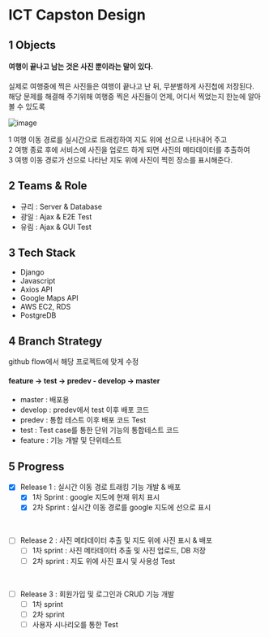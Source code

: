 # ICT Capston Design

## 1 Objects
#### 여행이 끝나고 남는 것은 사진 뿐이라는 말이 있다.
실제로 여행중에 찍은 사진들은 여행이 끝나고 난 뒤, 무분별하게 사진첩에 저장된다.<br/>
해당 문제를 해결해 주기위해 여행중 찍은 사진들이 언제, 어디서 찍었는지 한눈에 알아볼 수 있도록<br/>

![image](https://user-images.githubusercontent.com/48672212/99038735-5898df80-25c9-11eb-896f-0e50ad745af3.png)


1 여행 이동 경로를 실시간으로 트래킹하여 지도 위에 선으로 나타내어 주고 <br/>
2 여행 종료 후에 서비스에 사진을 업로드 하게 되면 사진의 메타데이터를 추출하여<br/>
3 여행 이동 경로가 선으로 나타난 지도 위에 사진이 찍힌 장소를 표시해준다.

## 2 Teams & Role
- 규리 : Server & Database
- 광일 : Ajax & E2E Test
- 유림 : Ajax & GUI Test

## 3 Tech Stack
- Django
- Javascript
- Axios API
- Google Maps API
- AWS EC2, RDS
- PostgreDB

## 4 Branch Strategy
github flow에서 해당 프로젝트에 맞게 수정<br/>
#### feature -> test -> predev - develop -> master
- master : 배포용
- develop : predev에서 test 이후 배포 코드
- predev : 통합 테스트 이후 배포 코드 Test
- test : Test case를 통한 단위 기능의 통합테스트 코드
- feature : 기능 개발 및 단위테스트 

## 5 Progress
- [X] Release 1 : 실시간 이동 경로 트래킹 기능 개발 & 배포
  - [X] 1차 Sprint : google 지도에 현재 위치 표시
  - [X] 2차 Sprint : 실시간 이동 경로를 google 지도에 선으로 표시

<br/>

- [ ] Release 2 : 사진 메타데이터 추출 및 지도 위에 사진 표시 & 배포<br/>
  - [ ] 1차 sprint : 사진 메타데이터 추출 및 사진 업로드, DB 저장<br/>
  - [ ] 2차 sprint : 지도 위에 사진 표시 및 사용성 Test<br/>
  
<br/>

- [ ] Release 3 : 회원가입 및 로그인과 CRUD 기능 개발<br/>
  - [ ] 1차 sprint<br/>
  - [ ] 2차 sprint<br/>
  - [ ] 사용자 시나리오를 통한 Test<br/>
